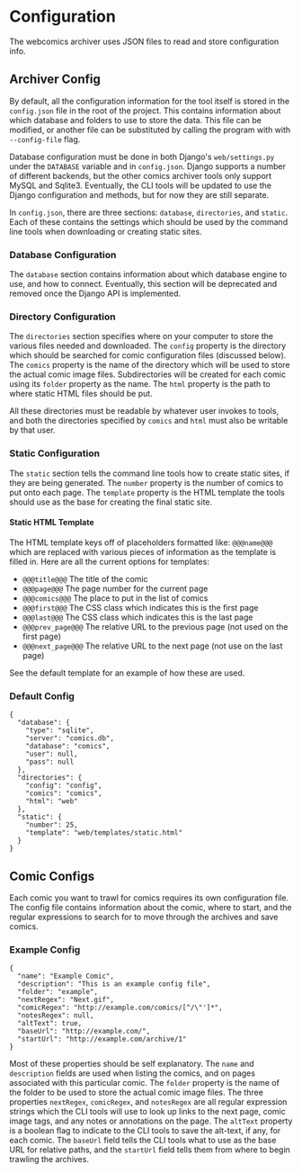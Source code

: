 Configuration
=============

The webcomics archiver uses JSON files to read and store configuration info.

Archiver Config
---------------

By default, all the configuration information for the tool itself is stored in
the `config.json` file in the root of the project. This contains information
about which database and folders to use to store the data. This file can be
modified, or another file can be substituted by calling the program with with
`--config-file` flag.

Database configuration must be done in both Django's `web/settings.py` under the
`DATABASE` variable and in `config.json`. Django supports a number of different
backends, but the other comics archiver tools only support MySQL and Sqlite3.
Eventually, the CLI tools will be updated to use the Django configuration and
methods, but for now they are still separate.

In `config.json`, there are three sections: `database`, `directories`, and
`static`. Each of these contains the settings which should be used by the
command line tools when downloading or creating static sites.

### Database Configuration ###

The `database` section contains information about which database engine to use,
and how to connect. Eventually, this section will be deprecated and removed once
the Django API is implemented.

### Directory Configuration ###

The `directories` section specifies where on your computer to store the various
files needed and downloaded. The `config` property is the directory which should
be searched for comic configuration files (discussed below). The `comics`
property is the name of the directory which will be used to store the actual
comic image files. Subdirectories will be created for each comic using its
`folder` property as the name. The `html` property is the path to where static
HTML files should be put.

All these directories must be readable by whatever user invokes to tools, and
both the directories specified by `comics` and `html` must also be writable by
that user.

### Static Configuration ###

The `static` section tells the command line tools how to create static sites, if
they are being generated. The `number` property is the number of comics to put
onto each page. The `template` property is the HTML template the tools should
use as the base for creating the final static site.

#### Static HTML Template ####

The HTML template keys off of placeholders formatted like: `@@@name@@@` which
are replaced with various pieces of information as the template is filled in.
Here are all the current options for templates:

* `@@@title@@@` The title of the comic
* `@@@page@@@` The page number for the current page
* `@@@comics@@@` The place to put in the list of comics
* `@@@first@@@` The CSS class which indicates this is the first page
* `@@@last@@@` The CSS class which indicates this is the last page
* `@@@prev_page@@@` The relative URL to the previous page (not used on the first
    page)
* `@@@next_page@@@` The relative URL to the next page (not use on the last page)

See the default template for an example of how these are used.

### Default Config ###

    {
      "database": {
        "type": "sqlite",
        "server": "comics.db",
        "database": "comics",
        "user": null,
        "pass": null
      },
      "directories": {
        "config": "config",
        "comics": "comics",
        "html": "web"
      },
      "static": {
        "number": 25,
        "template": "web/templates/static.html"
      }
    }



Comic Configs
-------------

Each comic you want to trawl for comics requires its own configuration file.
The config file contains information about the comic, where to start, and the
regular expressions to search for to move through the archives and save comics.

### Example Config ###

    {
      "name": "Example Comic",
      "description": "This is an example config file",
      "folder": "example",
      "nextRegex": "Next.gif",
      "comicRegex": "http://example.com/comics/[^/\"']*",
      "notesRegex": null,
      "altText": true,
      "baseUrl": "http://example.com/",
      "startUrl": "http://example.com/archive/1"
    }

Most of these properties should be self explanatory. The `name` and
`description` fields are used when listing the comics, and on pages associated
with this particular comic. The `folder` property is the name of the folder to
be used to store the actual comic image files. The three properties `nextRegex`,
`comicRegex`, and `notesRegex` are all regular expression strings which the CLI
tools will use to look up links to the next page, comic image tags, and any
notes or annotations on the page. The `altText` property is a boolean flag to
indicate to the CLI tools to save the alt-text, if any, for each comic. The
`baseUrl` field tells the CLI tools what to use as the base URL for relative
paths, and the `startUrl` field tells them from where to begin trawling the
archives.
